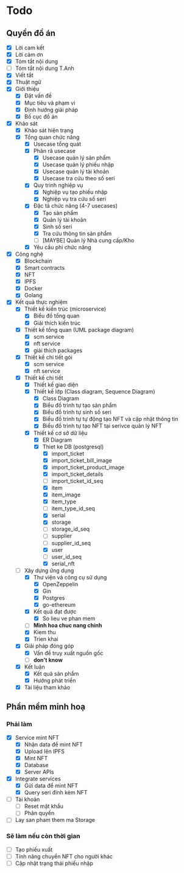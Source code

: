 # Todo 

## Quyền đồ án

- [x] Lời cam kết
- [x] Lời cảm ơn
- [x] Tóm tắt nội dung
- [ ] Tóm tắt nội dung T.Anh
- [x] Viết tắt
- [x] Thuật ngữ
- [x] Giới thiệu
  - [x] Đặt vấn đề  
  - [x] Mục tiêu và phạm vi
  - [x] Định hướng giải pháp
  - [x] Bố cục đồ án
- [x] Khảo sát
  - [x] Khảo sát hiện trạng
  - [x] Tổng quan chức năng
    - [x] Usecase tổng quát
    - [x] Phân rã usecase
      - [x] Usecase quản lý sản phẩm
      - [x] Usecase quản lý phiếu nhập
      - [x] Usecase quản lý tài khoản
      - [x] Usecase tra cứu theo số seri
    - [x] Quy trình nghiệp vụ
      - [x] Nghiệp vụ tạo phiếu nhập
      - [x] Nghiệp vụ tra cứu số seri
    - [x] Đặc tả chức năng (4-7 usecases)
      - [x] Tạo sản phẩm
      - [x] Quản lý tài khoản
      - [x] Sinh số seri
      - [x] Tra cứu thông tin sản phẩm
      - [ ] [MAYBE] Quản lý Nhà cung cấp/Kho
    - [x] Yêu cầu phi chức năng   
- [x] Công nghệ
  - [x] Blockchain
  - [x] Smart contracts
  - [x] NFT
  - [x] IPFS
  - [x] Docker 
  - [x] Golang
- [x] Kết quả thực nghiệm
  - [x] Thiết kế kiến trúc (microservice)
    - [x] Biểu đồ tổng quan
    - [x] Giải thích kiến trúc 
  - [x] Thiết kế tổng quan (UML package diagram)
    - [x] scm service
    - [x] nft service
    - [x] giải thích packages
  - [x] Thiết kế chi tiết gói   
    - [x] scm service
    - [x] nft service
  - [x] Thiết kế chi tiết
    - [x] Thiết kế giao diện
    - [x] Thiết kế lớp (Class diagram, Sequence Diagram)
      - [x] Class Diagram
      - [x] Biểu đồ trình tự tạo sản phẩm
      - [x] Biểu đồ trình tự sinh số seri
      - [x] Biểu đồ trình tự tự động tạo NFT và cập nhật thông tin
      - [x] Biểu đồ trình tự tạo NFT tại serivce quản lý NFT
    - [x] Thiết kế cơ sở dữ liệu
      - [x] ER Diagram
      - [x] Thiet ke DB (postgresql)
        - [x] import_ticket
        - [x] import_ticket_bill_image
        - [x] import_ticket_product_image
        - [x] import_ticket_details
        - [ ] import_ticket_id_seq
        - [x] item
        - [x] item_image
        - [x] item_type
        - [ ] item_type_id_seq
        - [x] serial
        - [x] storage
        - [ ] storage_id_seq
        - [ ] supplier
        - [ ] supplier_id_seq
        - [x] user
        - [ ] user_id_seq
        - [x] serial_nft
  - [ ] Xây dựng ứng dụng
    - [x] Thư viện và công cụ sử dụng
      - [x] OpenZeppelin
      - [x] Gin
      - [x] Postgres
      - [x] go-ethereum
    - [x] Kết quả đạt được
      - [x] So lieu ve phan mem
    - [ ] **Minh hoa chuc nang chinh**
    - [x] Kiem thu
    - [x] Trien khai
  - [x] Giải pháp đóng góp
    - [x] Vấn đề truy xuất nguồn gốc
    - [ ] **don't know**
  - [x] Kết luận  
    - [x] Kết quả sản phẩm
    - [x] Hướng phát triển  
  - [x] Tài liệu tham khảo

## Phần mềm minh hoạ

### Phải làm

- [x] Service mint NFT
  - [x] Nhận data để mint NFT
  - [x] Upload lên IPFS
  - [x] Mint NFT
  - [x] Database
  - [x] Server APIs
- [x] Integrate services
  - [x] Gửi data để mint NFT
  - [x] Query seri đính kèm NFT
- [ ] Tài khoản
  - [ ] Reset mật khẩu
  - [ ] Phân quyền
- [ ] Lay san pham them ma Storage

### Sẽ làm nếu còn thời gian

- [ ] Tạo phiếu xuất
- [ ] Tính năng chuyển NFT cho người khác
- [ ] Cập nhật trạng thái phiếu nhập
